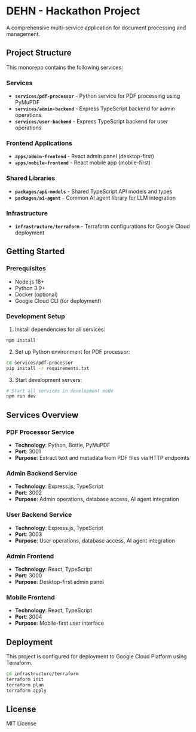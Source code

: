 # DEHN - Hackathon Project

A comprehensive multi-service application for document processing and management.

## Project Structure

This monorepo contains the following services:

### Services
- **`services/pdf-processor`** - Python service for PDF processing using PyMuPDF
- **`services/admin-backend`** - Express TypeScript backend for admin operations
- **`services/user-backend`** - Express TypeScript backend for user operations

### Frontend Applications
- **`apps/admin-frontend`** - React admin panel (desktop-first)
- **`apps/mobile-frontend`** - React mobile app (mobile-first)

### Shared Libraries
- **`packages/api-models`** - Shared TypeScript API models and types
- **`packages/ai-agent`** - Common AI agent library for LLM integration

### Infrastructure
- **`infrastructure/terraform`** - Terraform configurations for Google Cloud deployment

## Getting Started

### Prerequisites
- Node.js 18+
- Python 3.9+
- Docker (optional)
- Google Cloud CLI (for deployment)

### Development Setup

1. Install dependencies for all services:
```bash
npm install
```

2. Set up Python environment for PDF processor:
```bash
cd services/pdf-processor
pip install -r requirements.txt
```

3. Start development servers:
```bash
# Start all services in development mode
npm run dev
```

## Services Overview

### PDF Processor Service
- **Technology**: Python, Bottle, PyMuPDF
- **Port**: 3001
- **Purpose**: Extract text and metadata from PDF files via HTTP endpoints

### Admin Backend Service  
- **Technology**: Express.js, TypeScript
- **Port**: 3002
- **Purpose**: Admin operations, database access, AI agent integration

### User Backend Service
- **Technology**: Express.js, TypeScript  
- **Port**: 3003
- **Purpose**: User operations, database access, AI agent integration

### Admin Frontend
- **Technology**: React, TypeScript
- **Port**: 3000
- **Purpose**: Desktop-first admin panel

### Mobile Frontend
- **Technology**: React, TypeScript
- **Port**: 3004  
- **Purpose**: Mobile-first user interface

## Deployment

This project is configured for deployment to Google Cloud Platform using Terraform.

```bash
cd infrastructure/terraform
terraform init
terraform plan
terraform apply
```

## License

MIT License
